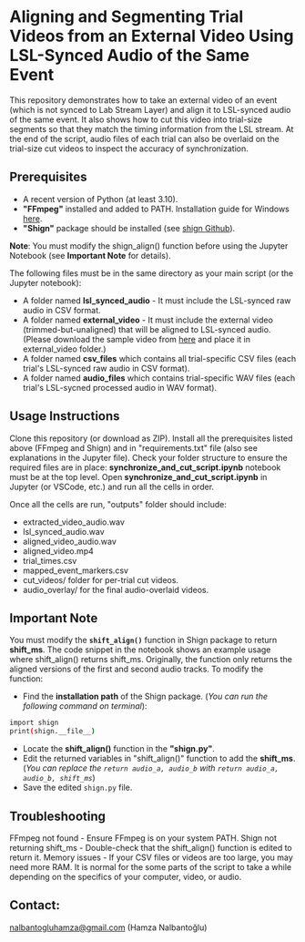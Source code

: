 # Aligning and Segmenting Trial Videos from an External Video Using LSL-Synced Audio of the Same Event

This repository demonstrates how to take an external video of an event (which is not synced to Lab Stream Layer) and align it to LSL-synced audio of the same event. It also shows how to cut this video into trial-size segments so that they match the timing information from the LSL stream. At the end of the script, audio files of each trial can also be overlaid on the trial-size cut videos to inspect the accuracy of synchronization.

## Prerequisites
- A recent version of Python (at least 3.10).
- **"FFmpeg"** installed and added to PATH. Installation guide for Windows [here](https://www.youtube.com/watch?v=mqY4Dl9SyHM).
- **"Shign"** package should be installed (see [shign Github](https://github.com/KnurpsBram/shign)).

**Note**: You must modify the shign_align() function before using the Jupyter Notebook (see **Important Note** for details).

The following files must be in the same directory as your main script (or the Jupyter notebook):
- A folder named **lsl_synced_audio** - It must include the LSL-synced raw audio in CSV format.
- A folder named **external_video** - It must include the external video (trimmed-but-unaligned) that will be aligned to LSL-synced audio. (Please download the sample video from [here](https://drive.google.com/file/d/1-ixWWqnBZPDBtfkYs6oQtREuIyyhHQTC/view?usp=drive_link) and place it in external_video folder.)
- A folder named **csv_files** which contains all trial-specific CSV files (each trial's LSL-synced raw audio in CSV format).
- A folder named **audio_files** which contains trial-specific WAV files (each trial's LSL-sycned processed audio in WAV format).

## Usage Instructions
Clone this repository (or download as ZIP).
Install all the prerequisites listed above (FFmpeg and Shign) and in "requirements.txt" file (also see explanations in the Jupyter file).
Check your folder structure to ensure the required files are in place: **synchronize_and_cut_script.ipynb** notebook must be at the top level.
Open **synchronize_and_cut_script.ipynb** in Jupyter (or VSCode, etc.) and run all the cells in order.

Once all the cells are run, "outputs" folder should include:
- extracted_video_audio.wav
- lsl_synced_audio.wav
- aligned_video_audio.wav
- aligned_video.mp4
- trial_times.csv
- mapped_event_markers.csv
- cut_videos/ folder for per-trial cut videos.
- audio_overlay/ for the final audio-overlaid videos.

## Important Note
You must modify the **```shift_align()```** function in Shign package to return **shift_ms**. The code snippet in the notebook shows an example usage where shift_align() returns shift_ms. Originally, the function only returns the aligned versions of the first and second audio tracks. To modify the function:

- Find the **installation path** of the Shign package. (*You can run the following command on terminal*):
```bash
import shign
print(shign.__file__)
```
- Locate the **shift_align()** function in the **"shign.py"**.
- Edit the returned variables in "shift_align()" function to add the **shift_ms**.
(*You can replace the ```return audio_a, audio_b```  with  ```return audio_a, audio_b, shift_ms```*)
- Save the edited ```shign.py``` file.

## Troubleshooting
FFmpeg not found - Ensure FFmpeg is on your system PATH.
Shign not returning shift_ms - Double-check that the shift_align() function is edited to return it.
Memory issues - If your CSV files or videos are too large, you may need more RAM. It is normal for the some parts of the script to take a while depending on the specifics of your computer, video, or audio.

## Contact:
nalbantogluhamza@gmail.com (Hamza Nalbantoğlu)
